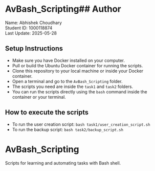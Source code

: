 # AvBash_Scripting## Author
Name: Abhishek Choudhary  
Student ID: 1000118874  
Last Update: 2025-05-28  
## Setup Instructions
- Make sure you have Docker installed on your computer.
- Pull or build the Ubuntu Docker container for running the scripts.
- Clone this repository to your local machine or inside your Docker container.
- Open a terminal and go to the `AvBash_Scripting` folder.
- The scripts you need are inside the `task1` and `task2` folders.
- You can run the scripts directly using the `bash` command inside the container or your terminal.
## How to execute the scripts
- To run the user creation script: `bash task1/user_creation_script.sh`
- To run the backup script: `bash task2/backup_script.sh`
# AvBash_Scripting
Scripts for learning and automating tasks with Bash shell.

